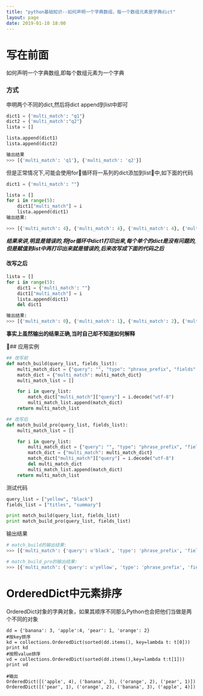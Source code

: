 ```yaml
---
title: "python基础知识--如何声明一个字典数组，每一个数组元素是字典dict"
layout: page
date: 2019-01-10 18:00
---
```


# 写在前面
如何声明一个字典数组,即每个数组元素为一个字典

### 方式

申明两个不同的dict,然后将dict append到list中即可
```python
dict1 = {'multi_match': "q1"}
dict2 = {'multi_match':"q2"}
lista = []

lista.append(dict1)
lista.append(dict2)

输出结果
>>> [{'multi_match': 'q1'}, {'multi_match': 'q2'}]
```

但是正常情况下,可能会使用for循环将一系列的dict添加到list中,如下面的代码
```python
dict1 = {'multi_match': ""}

lista = []
for i in range(5):
    dict1["multi_match"] = i
    lista.append(dict1)
输出结果:

>>> [{'multi_match': 4}, {'multi_match': 4}, {'multi_match': 4}, {'multi_match': 4}, {'multi_match': 4}]
```
***结果来讲,明显是错误的,将for循环中dict1打印出来,每个单个的dict是没有问题的,但是赋值到list中再打印出来就是错误的,后来改写成下面的代码之后***

#### 改写之后
```python
lista = []
for i in range(5):
    dict1 = {'multi_match': ""}
    dict1["multi_match"] = i
    lista.append(dict1)
    del dict1

输出结果:
>>> [{'multi_match': 0}, {'multi_match': 1}, {'multi_match': 2}, {'multi_match': 3}, {'multi_match': 4}]
```

**事实上虽然输出的结果正确,当时自己却不知道如何解释**


## 应用实例
```python
## 改写前
def match_build(query_list, fields_list):
    multi_match_dict = {"query": "", "type": "phrase_prefix", "fields": fields_list}
    match_dict = {"multi_match": multi_match_dict}
    multi_match_list = []

    for i in query_list:
        match_dict["multi_match"]["query"] = i.decode("utf-8")
        multi_match_list.append(match_dict)
    return multi_match_list
```

```python
## 改写后 
def match_build_pro(query_list, fields_list):
    multi_match_list = []

    for i in query_list:
        multi_match_dict = {"query": "", "type": "phrase_prefix", "fields": fields_list}
        match_dict = {"multi_match": multi_match_dict}
        match_dict["multi_match"]["query"] = i.decode("utf-8")
        del multi_match_dict
        multi_match_list.append(match_dict)
    return multi_match_list
```

测试代码
```python
query_list = ["yellow", "black"]
fields_list = ["titles", "summary"]

print match_build(query_list, fields_list)
print match_build_pro(query_list, fields_list)
```
输出结果
```python
# match_build的输出结果:
>>> [{'multi_match': {'query': u'black', 'type': 'phrase_prefix', 'fields': ['titles', 'summary']}}, {'multi_match': {'query': u'black', 'type': 'phrase_prefix', 'fields': ['titles', 'summary']}}]

# match_build_pro的输出结果:
>>> [{'multi_match': {'query': u'yellow', 'type': 'phrase_prefix', 'fields': ['titles', 'summary']}}, {'multi_match': {'query': u'black', 'type': 'phrase_prefix', 'fields': ['titles', 'summary']}}]
```


# OrderedDict中元素排序
OrderedDict对象的字典对象，如果其顺序不同那么Python也会把他们当做是两个不同的对象

```
dd = {'banana': 3, 'apple':4, 'pear': 1, 'orange': 2}
#按key排序
kd = collections.OrderedDict(sorted(dd.items(), key=lambda t: t[0]))
print kd
#按照value排序
vd = collections.OrderedDict(sorted(dd.items(),key=lambda t:t[1]))
print vd

#输出
OrderedDict([('apple', 4), ('banana', 3), ('orange', 2), ('pear', 1)])
OrderedDict([('pear', 1), ('orange', 2), ('banana', 3), ('apple', 4)])
```